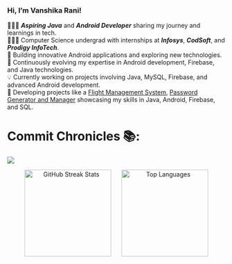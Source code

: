 ### **Hi, I’m Vanshika Rani!**

👨🏻‍💻 ***Aspiring Java*** and ***Android Developer*** sharing my journey and learnings in tech.<br/>
👨🏻‍🎓 Computer Science undergrad with internships at ***Infosys***, ***CodSoft***, and ***Prodigy InfoTech***.<br/>
📱 Building innovative Android applications and exploring new technologies.<br/>
🌟 Continuously evolving my expertise in Android development, Firebase, and Java technologies.<br/>
💡 Currently working on projects involving Java, MySQL, Firebase, and advanced Android development.<br/>
🚀 Developing projects like a [Flight Management System](https://github.com/Vanshika521/Flight-Management-System.git), [Password Generator and Manager](https://github.com/Vanshika521/Password-Generator-And-Manager-.git) showcasing my skills in Java, Android, Firebase, and SQL.<br/>

 
#   Commit Chronicles  📚:
![](https://github-readme-activity-graph.vercel.app/graph?username=Vanshika521&theme=dracula&point=ff4d88)
<!--![Vanshika's GitHub stats](https://github-readme-stats.vercel.app/api?username=Vanshika521&count_private=true&show_icons=true&theme=dracula&hide_rank=false)-->
<!--![](https://github-readme-streak-stats.herokuapp.com/?user=Vanshika521&theme=dracula&hide_border=false)
![](https://github-readme-stats.vercel.app/api/top-langs/?username=Vanshika521&theme=dracula&hide_border=false&include_all_commits=true&count_private=true&layout=compact)

-->

<div align="center">
  <img src="https://github-readme-streak-stats.herokuapp.com/?user=Vanshika521&theme=dracula&hide_border=false" alt="GitHub Streak Stats" height="200" style="margin-right: 20px;" />
  <img src="https://github-readme-stats.vercel.app/api/top-langs/?username=Vanshika521&theme=dracula&hide_border=false&include_all_commits=true&count_private=true&layout=compact" alt="Top Languages" height="200" />
</div>





<!--[![trophy](https://github-profile-trophy.vercel.app/?username=Vanshika521)](https://github.com/ryo-ma/github-profile-trophy)-->
